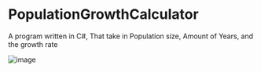 # PopulationGrowthCalculator
A program written in C#, That take in Population size, Amount of Years, and the growth rate

![image](https://user-images.githubusercontent.com/61753398/77241724-df2d2680-6bcc-11ea-8f03-ac9cdca06a55.png)
